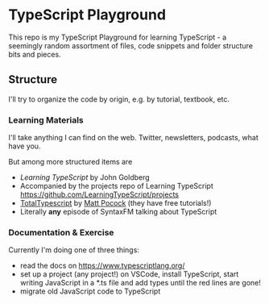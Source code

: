 # TypeScript Playground

This repo is my TypeScript Playground for learning TypeScript - a seemingly random assortment of files, code snippets and folder structure bits and pieces.

## Structure

I'll try to organize the code by origin, e.g. by tutorial, textbook, etc.

### Learning Materials

I'll take anything I can find on the web. Twitter, newsletters, podcasts, what have you.

But among more structured items are

- _Learning TypeScript_ by John Goldberg
- Accompanied by the projects repo of Learning TypeScript https://github.com/LearningTypeScript/projects
- [TotalTypescript](https://www.totaltypescript.com/tutorials) by [Matt Pocock](https://github.com/mattpocock) (they have free tutorials!)
- Literally **any** episode of SyntaxFM talking about TypeScript

### Documentation & Exercise

Currently I'm doing one of three things:

- read the docs on https://www.typescriptlang.org/
- set up a project (any project!) on VSCode, install TypeScript, start writing JavaScript in a \*.ts file and add types until the red lines are gone!
- migrate old JavaScript code to TypeScript
